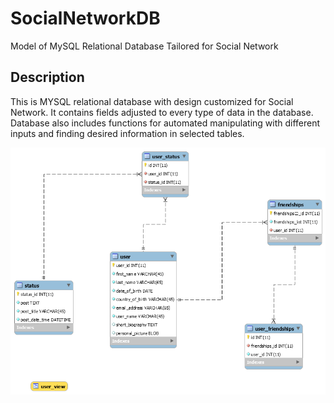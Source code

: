# SocialNetworkDB
Model of MySQL Relational Database Tailored for Social Network

## Description

This is MYSQL relational database with design customized for Social Network. It contains fields adjusted to every type of data in the database. Database also includes functions for automated manipulating with different inputs and finding desired information in selected tables.   

![SocialNetworkDB](https://github.com/Ridvan101/SocialNetworkDB/blob/master/Social_Network_EER_Diagram.png)
